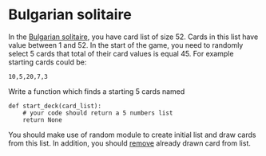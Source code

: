 # Bulgarian solitaire

In the [Bulgarian solitaire](https://en.wikipedia.org/wiki/Bulgarian_solitaire), you have card list of size 52.
Cards in this list have value between 1 and 52.
In the start of the game, you need to randomly select 5 cards that total of  their card values is equal 45.
For example starting cards could be:

	10,5,20,7,3 


Write a function which finds a starting 5 cards named

	def start_deck(card_list):
		# your code should return a 5 numbers list
		return None


You should make use of random module to create initial list and draw cards from this list.
In addition, you should [remove](https://www.w3schools.com/python/gloss_python_remove_list_items.asp) already drawn card from list.



